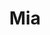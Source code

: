 ---
title: "Mia"
description: "A long-haired escort model with a glamorous appearance and plump lips. I have a beautiful figure with a slender waist, an erotic bust and appetizing hips. With such a spectacular girl with a passionate and sociable disposition, you are guaranteed to have a pleasant pastime full of new emotions and vivid impressions. You will get a real pleasure from communicating with me."
Price: "From 1000$"
height: "168"
weight: "45"
age: "25"
folder: mia
mainImage: mia.webp
bustSize: "2"
hairColor: "brunet"
visa: "usa"
images:
  - 1.webp
  - 2.webp
---